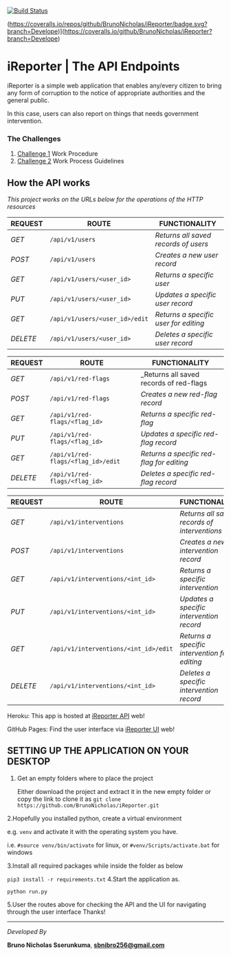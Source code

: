 [![Build Status](https://travis-ci.org/BrunoNicholas/iReporter.svg?branch=Develope)](https://travis-ci.org/BrunoNicholas/iReporter)

(https://coveralls.io/repos/github/BrunoNicholas/iReporter/badge.svg?branch=Develope)](https://coveralls.io/github/BrunoNicholas/iReporter?branch=Develope)

# iReporter | The API Endpoints
iReporter is a simple web application that enables any/every citizen to bring any form of corruption to the notice of appropriate authorities and the general public.

In this case, users can also report on things that needs government intervention.

### The Challenges

1. [Challenge 1](https://github.com/BrunoNicholas/iReporter/wiki) Work Procedure
2. [Challenge 2](https://github.com/BrunoNicholas/iReporter/wiki/Creation-of-an-API-endpoints) Work Process Guidelines
  
## How the API works

_This project works on the URLs below for the operations of the HTTP resources_

| REQUEST | ROUTE | FUNCTIONALITY |
| ------- | ----- | ------------- |
| *GET* | ```/api/v1/users``` | _Returns all saved records of users_|
| *POST* | ```/api/v1/users``` | _Creates a new user record_|
| *GET* | ```/api/v1/users/<user_id>``` | _Returns a specific user_|
| *PUT* | ```/api/v1/users/<user_id>``` | _Updates a specific user record_|
| *GET* | ```/api/v1/users/<user_id>/edit``` | _Returns a specific user for editing_|
| *DELETE* | ```/api/v1/users/<user_id>``` | _Deletes a specific user record_|


| REQUEST | ROUTE | FUNCTIONALITY |
| ------- | ----- | ------------- |
| *GET* | ```/api/v1/red-flags``` | _Returns all saved records of red-flags|
| *POST* | ```/api/v1/red-flags``` | _Creates a new red-flag record_|
| *GET* | ```/api/v1/red-flags/<flag_id>``` | _Returns a specific red-flag_|
| *PUT* | ```/api/v1/red-flags/<flag_id>``` | _Updates a specific red-flag record_|
| *GET* | ```/api/v1/red-flags/<flag_id>/edit``` | _Returns a specific red-flag for editing_|
| *DELETE* | ```/api/v1/red-flags/<flag_id>``` | _Deletes a specific red-flag record_|


| REQUEST | ROUTE | FUNCTIONALITY |
| ------- | ----- | ------------- |
| *GET* | ```/api/v1/interventions``` | _Returns all saved records of interventions_|
| *POST* | ```/api/v1/interventions``` | _Creates a new intervention record_|
| *GET* | ```/api/v1/interventions/<int_id>``` | _Returns a specific intervention_|
| *PUT* | ```/api/v1/interventions/<int_id>``` | _Updates a specific intervention record_|
| *GET* | ```/api/v1/interventions/<int_id>/edit``` | _Returns a specific intervention for editing_|
| *DELETE* | ```/api/v1/interventions/<int_id>``` | _Deletes a specific intervention record_|

Heroku: This app is hosted at [iReporter API](https://ireporter-v01.herokuapp.com/api/v1/) web!

GitHub Pages: Find the user interface via [iReporter UI](https://brunonicholas.github.io/iReporter/) web!

## SETTING UP THE APPLICATION ON YOUR DESKTOP

1. Get an empty folders where to place the project

   Either download the project and extract it in the new empty folder or copy the link to clone it as ```git clone https://github.com/BrunoNicholas/iReporter.git```
  
2.Hopefully you installed python, create a virtual environment 

e.g. ```venv``` and activate it with the operating system you have.

   i.e. ```#source venv/bin/activate``` for linux, or ```#venv/Scripts/activate.bat``` for windows 

3.Install all required packages while inside the folder as below

   ```pip3 install -r requirements.txt```
4.Start the application as. 

  ```python run.py```

5.User the routes above for checking the API and the UI for navigating through the user interface
Thanks!

------------------------------------------------------------------------------------------

*Developed By*

**Bruno Nicholas Sserunkuma**, **sbnibro256@gmail.com**
